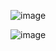 ![image](https://user-images.githubusercontent.com/57552973/215548174-2ca9c2ad-bebc-4197-a5b0-f376d5ac6750.png)




![image](https://user-images.githubusercontent.com/57552973/215548206-1b361253-1632-4679-9e8b-811c248ee7f8.png)
